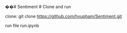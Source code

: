 ��#   S e n t i m e n t 
 
 # Clone and run

clone: git clone https://github.com/hvupham/Sentiment.git

run file run.ipynb
